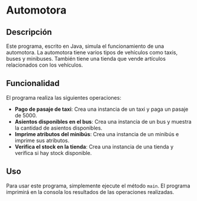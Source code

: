 # Automotora

## Descripción

Este programa, escrito en Java, simula el funcionamiento de una automotora. La automotora tiene varios tipos de vehículos como taxis, buses y minibuses. También tiene una tienda que vende artículos relacionados con los vehículos.

## Funcionalidad

El programa realiza las siguientes operaciones:

- **Pago de pasaje de taxi**: Crea una instancia de un taxi y paga un pasaje de 5000.
- **Asientos disponibles en el bus**: Crea una instancia de un bus y muestra la cantidad de asientos disponibles.
- **Imprime atributos del minibús**: Crea una instancia de un minibús e imprime sus atributos.
- **Verifica el stock en la tienda**: Crea una instancia de una tienda y verifica si hay stock disponible.

## Uso

Para usar este programa, simplemente ejecute el método `main`. El programa imprimirá en la consola los resultados de las operaciones realizadas.
